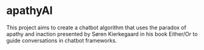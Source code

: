 # apathyAI
This project aims to create a chatbot algorithm that uses the paradox of apathy and inaction presented by Søren Kierkegaard in his book Either/Or to guide conversations in chatbot frameworks.
